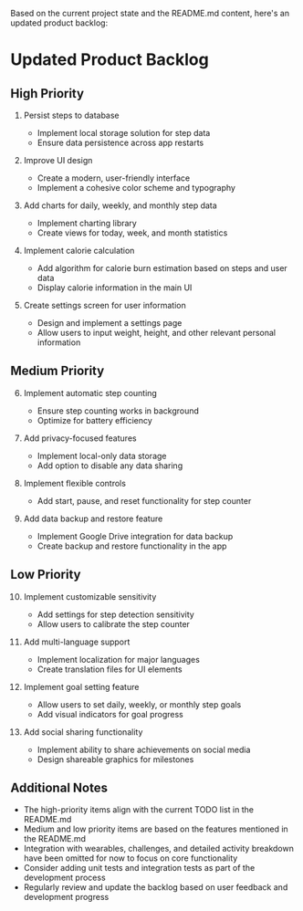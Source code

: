 Based on the current project state and the README.md content, here's an updated product backlog:

# Updated Product Backlog

## High Priority

1. Persist steps to database
   - Implement local storage solution for step data
   - Ensure data persistence across app restarts

2. Improve UI design
   - Create a modern, user-friendly interface
   - Implement a cohesive color scheme and typography

3. Add charts for daily, weekly, and monthly step data
   - Implement charting library
   - Create views for today, week, and month statistics

4. Implement calorie calculation
   - Add algorithm for calorie burn estimation based on steps and user data
   - Display calorie information in the main UI

5. Create settings screen for user information
   - Design and implement a settings page
   - Allow users to input weight, height, and other relevant personal information

## Medium Priority

6. Implement automatic step counting
   - Ensure step counting works in background
   - Optimize for battery efficiency

7. Add privacy-focused features
   - Implement local-only data storage
   - Add option to disable any data sharing

8. Implement flexible controls
   - Add start, pause, and reset functionality for step counter

9. Add data backup and restore feature
   - Implement Google Drive integration for data backup
   - Create backup and restore functionality in the app

## Low Priority

10. Implement customizable sensitivity
    - Add settings for step detection sensitivity
    - Allow users to calibrate the step counter

11. Add multi-language support
    - Implement localization for major languages
    - Create translation files for UI elements

12. Implement goal setting feature
    - Allow users to set daily, weekly, or monthly step goals
    - Add visual indicators for goal progress

13. Add social sharing functionality
    - Implement ability to share achievements on social media
    - Design shareable graphics for milestones

## Additional Notes

- The high-priority items align with the current TODO list in the README.md
- Medium and low priority items are based on the features mentioned in the README.md
- Integration with wearables, challenges, and detailed activity breakdown have been omitted for now to focus on core functionality
- Consider adding unit tests and integration tests as part of the development process
- Regularly review and update the backlog based on user feedback and development progress